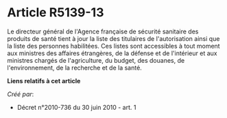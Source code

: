 # Article R5139-13

Le directeur général de l'Agence française de sécurité sanitaire des produits de santé tient à jour la liste des titulaires
de l'autorisation ainsi que la liste des personnes habilitées. Ces listes sont accessibles à tout moment aux ministres des
affaires étrangères, de la défense et de l'intérieur et aux ministres chargés de l'agriculture, du budget, des douanes, de
l'environnement, de la recherche et de la santé.

**Liens relatifs à cet article**

_Créé par_:

  - Décret n°2010-736 du 30 juin 2010 - art. 1
